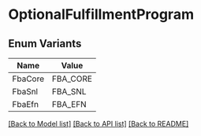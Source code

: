 # OptionalFulfillmentProgram

## Enum Variants

| Name | Value |
|---- | -----|
| FbaCore | FBA_CORE |
| FbaSnl | FBA_SNL |
| FbaEfn | FBA_EFN |


[[Back to Model list]](../README.md#documentation-for-models) [[Back to API list]](../README.md#documentation-for-api-endpoints) [[Back to README]](../README.md)


